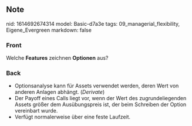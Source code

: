 ## Note
nid: 1614692674314
model: Basic-d7a3e
tags: 09_managerial_flexibility, Eigene_Evergreen
markdown: false

### Front
Welche <b>Features</b> zeichnen <b>Optionen</b> aus?

### Back
<div>
  <div>
    <ul>
      <li>Optionsanalyse kann für Assets verwendet werden, deren
      Wert von anderen Anlagen abhängt. (<em>Derivate</em>)
      <li>Der Payoff eines Calls liegt vor, wenn der Wert des
      zugrundeliegenden Assets größer dem Ausübungspreis ist, der
      beim Schreiben der Option vereinbart wurde.
      <li>Verfügt normalerweise über eine feste Laufzeit.
    </ul>
  </div>
</div>
